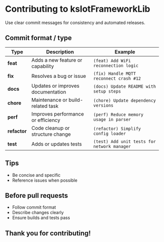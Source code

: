# Contributing to ksIotFrameworkLib

Use clear commit messages for consistency and automated releases.

## Commit format / type

| Type       | Description                      | Example                                      |
|-------------|----------------------------------|----------------------------------------------|
| **feat**    | Adds a new feature or capability | `(feat) Add WiFi reconnection logic`         |
| **fix**     | Resolves a bug or issue          | `(fix) Handle MQTT reconnect crash #12`      |
| **docs**    | Updates or improves documentation| `(docs) Update README with setup steps`      |
| **chore**   | Maintenance or build-related task| `(chore) Update dependency versions`         |
| **perf**    | Improves performance or efficiency| `(perf) Reduce memory usage in parser`      |
| **refactor**| Code cleanup or structure change | `(refactor) Simplify config loader`          |
| **test**    | Adds or updates tests            | `(test) Add unit tests for network manager`  |

## Tips

- Be concise and specific
- Reference issues when possible

## Before pull requests

- Follow commit format
- Describe changes clearly
- Ensure builds and tests pass

## Thank you for contributing!
